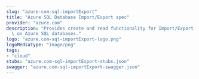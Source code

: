 ```yaml
---
slug: "azure-com-sql-importExport"
title: "Azure SQL Database Import/Export spec"
provider: "azure.com"
description: "Provides create and read functionality for Import/Export operations\
  \ on Azure SQL databases."
logo: "azure.com-sql-importExport-logo.png"
logoMediaType: "image/png"
tags:
- "cloud"
stubs: "azure.com-sql-importExport-stubs.json"
swagger: "azure.com-sql-importExport-swagger.json"
---
```

